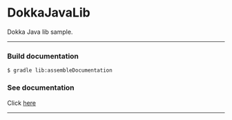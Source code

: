 # DokkaJavaLib
Dokka Java lib sample.

---

### Build documentation
```
$ gradle lib:assembleDocumentation
```

### See documentation
Click [here](https://kepocnhh.github.io/DokkaJavaLib/doc/0.0.1)

---
